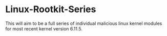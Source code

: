 # Linux-Rootkit-Series
This will aim to be a full series of individual malicious linux kernel modules for most recent kernel version 6.11.5.
